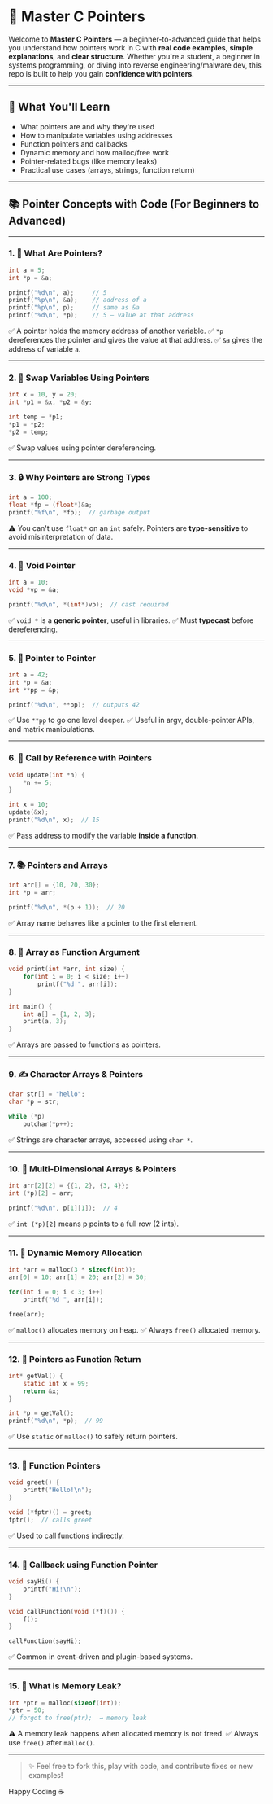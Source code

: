 # 🔗 Master C Pointers

Welcome to **Master C Pointers** — a beginner-to-advanced guide that helps you understand how pointers work in C with **real code examples**, **simple explanations**, and **clear structure**. Whether you're a student, a beginner in systems programming, or diving into reverse engineering/malware dev, this repo is built to help you gain **confidence with pointers**.

---

## 📘 What You'll Learn

* What pointers are and why they're used
* How to manipulate variables using addresses
* Function pointers and callbacks
* Dynamic memory and how malloc/free work
* Pointer-related bugs (like memory leaks)
* Practical use cases (arrays, strings, function return)

---

## 📚 Pointer Concepts with Code (For Beginners to Advanced)

---

### 1. 🧠 What Are Pointers?

```c
int a = 5;
int *p = &a;

printf("%d\n", a);     // 5
printf("%p\n", &a);    // address of a
printf("%p\n", p);     // same as &a
printf("%d\n", *p);    // 5 — value at that address
```

✅ A pointer holds the memory address of another variable.
✅ `*p` dereferences the pointer and gives the value at that address.
✅ `&a` gives the address of variable `a`.

---

### 2. 🧪 Swap Variables Using Pointers

```c
int x = 10, y = 20;
int *p1 = &x, *p2 = &y;

int temp = *p1;
*p1 = *p2;
*p2 = temp;
```

✅ Swap values using pointer dereferencing.

---

### 3. 🔒 Why Pointers are Strong Types

```c
int a = 100;
float *fp = (float*)&a;
printf("%f\n", *fp);  // garbage output
```

⚠️ You can't use `float*` on an `int` safely.
Pointers are **type-sensitive** to avoid misinterpretation of data.

---

### 4. 🫭 Void Pointer

```c
int a = 10;
void *vp = &a;

printf("%d\n", *(int*)vp);  // cast required
```

✅ `void *` is a **generic pointer**, useful in libraries.
✅ Must **typecast** before dereferencing.

---

### 5. 🧬 Pointer to Pointer

```c
int a = 42;
int *p = &a;
int **pp = &p;

printf("%d\n", **pp);  // outputs 42
```

✅ Use `**pp` to go one level deeper.
✅ Useful in argv, double-pointer APIs, and matrix manipulations.

---

### 6. 🔁 Call by Reference with Pointers

```c
void update(int *n) {
    *n += 5;
}

int x = 10;
update(&x);
printf("%d\n", x);  // 15
```

✅ Pass address to modify the variable **inside a function**.

---

### 7. 📚 Pointers and Arrays

```c
int arr[] = {10, 20, 30};
int *p = arr;

printf("%d\n", *(p + 1));  // 20
```

✅ Array name behaves like a pointer to the first element.

---

### 8. 📨 Array as Function Argument

```c
void print(int *arr, int size) {
    for(int i = 0; i < size; i++)
        printf("%d ", arr[i]);
}

int main() {
    int a[] = {1, 2, 3};
    print(a, 3);
}
```

✅ Arrays are passed to functions as pointers.

---

### 9. ✍️ Character Arrays & Pointers

```c
char str[] = "hello";
char *p = str;

while (*p)
    putchar(*p++);
```

✅ Strings are character arrays, accessed using `char *`.

---

### 10. 🧱 Multi-Dimensional Arrays & Pointers

```c
int arr[2][2] = {{1, 2}, {3, 4}};
int (*p)[2] = arr;

printf("%d\n", p[1][1]);  // 4
```

✅ `int (*p)[2]` means p points to a full row (2 ints).

---

### 11. 📂 Dynamic Memory Allocation

```c
int *arr = malloc(3 * sizeof(int));
arr[0] = 10; arr[1] = 20; arr[2] = 30;

for(int i = 0; i < 3; i++)
    printf("%d ", arr[i]);

free(arr);
```

✅ `malloc()` allocates memory on heap.
✅ Always `free()` allocated memory.

---

### 12. 🔄 Pointers as Function Return

```c
int* getVal() {
    static int x = 99;
    return &x;
}

int *p = getVal();
printf("%d\n", *p);  // 99
```

✅ Use `static` or `malloc()` to safely return pointers.

---

### 13. 🎯 Function Pointers

```c
void greet() {
    printf("Hello!\n");
}

void (*fptr)() = greet;
fptr();  // calls greet
```

✅ Used to call functions indirectly.

---

### 14. 🔁 Callback using Function Pointer

```c
void sayHi() {
    printf("Hi!\n");
}

void callFunction(void (*f)()) {
    f();
}

callFunction(sayHi);
```

✅ Common in event-driven and plugin-based systems.

---

### 15. 💨 What is Memory Leak?

```c
int *ptr = malloc(sizeof(int));
*ptr = 50;
// forgot to free(ptr);  → memory leak
```

⚠️ A memory leak happens when allocated memory is not freed.
✅ Always use `free()` after `malloc()`.

---

> ✨ Feel free to fork this, play with code, and contribute fixes or new examples!

Happy Coding ☕
